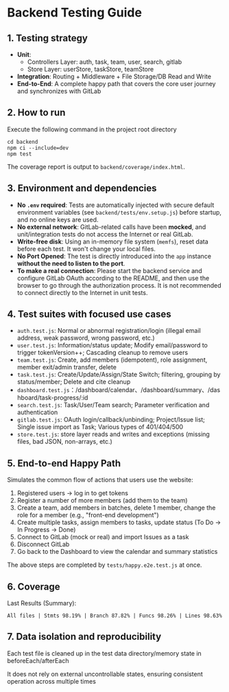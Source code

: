# Backend Testing Guide

## 1. Testing strategy

- **Unit**:
  - Controllers Layer: auth, task, team, user, search, gitlab
  - Store Layer: userStore, taskStore, teamStore
- **Integration**: Routing + Middleware + File Storage/DB Read and Write
- **End-to-End**: A complete happy path that covers the core user journey and synchronizes with GitLab

## 2. How to run

Execute the following command in the project root directory

```dash
cd backend
npm ci --include=dev
npm test
```

The coverage report is output to `backend/coverage/index.html`.

## 3. Environment and dependencies

- **No `.env` required**: Tests are automatically injected with secure default environment variables (see `backend/tests/env.setup.js`) before startup, and no online keys are used.
- **No external network**: GitLab-related calls have been **mocked**, and unit/integration tests do not access the Internet or real GitLab.
- **Write-free disk**: Using an in-memory file system (`memfs`), reset data before each test. It won't change your local files.
- **No Port Opened**: The test is directly introduced into the `app` instance **without the need to listen to the port**.
- **To make a real connection**: Please start the backend service and configure GitLab OAuth according to the README, and then use the browser to go through the authorization process. It is not recommended to connect directly to the Internet in unit tests.

## 4. Test suites with focused use cases

- `auth.test.js`: Normal or abnormal registration/login (illegal email address, weak password, wrong password, etc.)
- `user.test.js`: Information/status update; Modify email/password to trigger tokenVersion++; Cascading cleanup to remove users
- `team.test.js`: Create, add members (idempotent), role assignment, member exit/admin transfer, delete
- `task.test.js`: Create/Update/Assign/State Switch; filtering, grouping by status/member; Delete and cite cleanup
- `dashboard.test.js`：/dashboard/calendar、/dashboard/summary、/dashboard/task-progress/:id
- `search.test.js`: Task/User/Team search; Parameter verification and authentication
- `gitlab.test.js`: OAuth login/callback/unbinding; Project/Issue list; Single issue import as Task; Various types of 401/404/500
- `store.test.js`: store layer reads and writes and exceptions (missing files, bad JSON, non-arrays, etc.)

## 5. End-to-end Happy Path

Simulates the common flow of actions that users use the website:

1. Registered users → log in to get tokens
2. Register a number of more members (add them to the team)
3. Create a team, add members in batches, delete 1 member, change the role for a member (e.g., "front-end development")
4. Create multiple tasks, assign members to tasks, update status (To Do → In Progress → Done)
5. Connect to GitLab (mock or real) and import Issues as a task
6. Disconnect GitLab
7. Go back to the Dashboard to view the calendar and summary statistics

The above steps are completed by `tests/happy.e2e.test.js` at once.

## 6. Coverage

Last Results (Summary):

```text
All files | Stmts 98.19% | Branch 87.82% | Funcs 98.26% | Lines 98.63%
```

## 7. Data isolation and reproducibility

Each test file is cleaned up in the test data directory/memory state in beforeEach/afterEach

It does not rely on external uncontrollable states, ensuring consistent operation across multiple times
